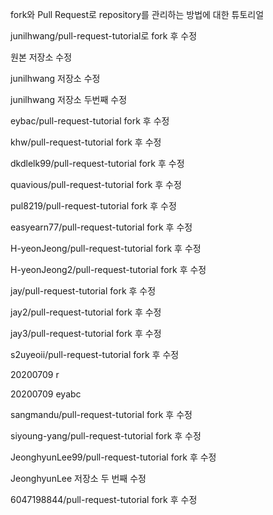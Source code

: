 fork와 Pull Request로 repository를 관리하는 방법에 대한 튜토리얼

junilhwang/pull-request-tutorial로 fork 후 수정

원본 저장소 수정

junilhwang 저장소 수정

junilhwang 저장소 두번째 수정

eybac/pull-request-tutorial fork 후 수정

khw/pull-request-tutorial fork 후 수정

dkdlelk99/pull-request-tutorial fork 후 수정

quavious/pull-request-tutorial fork 후 수정

pul8219/pull-request-tutorial fork 후 수정

easyearn77/pull-request-tutorial fork 후 수정

H-yeonJeong/pull-request-tutorial fork 후 수정

H-yeonJeong2/pull-request-tutorial fork 후 수정

jay/pull-request-tutorial fork 후 수정

jay2/pull-request-tutorial fork 후 수정

jay3/pull-request-tutorial fork 후 수정

s2uyeoii/pull-request-tutorial fork 후 수정

20200709 r

20200709 eyabc

sangmandu/pull-request-tutorial fork 후 수정

siyoung-yang/pull-request-tutorial fork 후 수정

JeonghyunLee99/pull-request-tutorial fork 후 수정

JeonghyunLee 저장소 두 번째 수정

6047198844/pull-request-tutorial fork 후 수정
